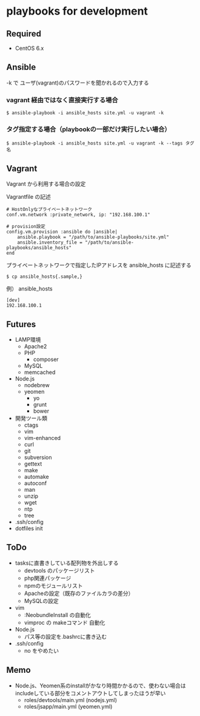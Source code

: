 # playbooks for development

## Required

- CentOS 6.x


## Ansible

-k で ユーザ(vagrant)のパスワードを聞かれるので入力する

### vagrant 経由ではなく直接実行する場合

    $ ansible-playbook -i ansible_hosts site.yml -u vagrant -k

### タグ指定する場合（playbookの一部だけ実行したい場合）

    $ ansible-playbook -i ansible_hosts site.yml -u vagrant -k --tags タグ名


## Vagrant

Vagrant から利用する場合の設定


Vagrantfile の記述

    # HostOnlyなプライベートネットワーク
    conf.vm.network :private_network, ip: "192.168.100.1"

    # provision設定
    config.vm.provision :ansible do |ansible|
        ansible.playbook = "/path/to/ansible-playbooks/site.yml"
        ansible.inventory_file = "/path/to/ansible-playbooks/ansible_hosts"
    end

プライベートネットワークで指定したIPアドレスを ansible_hosts に記述する

    $ cp ansible_hosts{.sample,}

例） ansible_hosts

    [dev]
    192.168.100.1



## Futures

- LAMP環境
  - Apache2
  - PHP
    - composer
  - MySQL
  - memcached
- Node.js
  - nodebrew
  - yeomen
    - yo
    - grunt
    - bower
- 開発ツール類
    - ctags
    - vim
    - vim-enhanced
    - curl
    - git
    - subversion
    - gettext
    - make
    - automake
    - autoconf
    - man
    - unzip
    - wget
    - ntp
    - tree
 - .ssh/config
 - dotfiles init


## ToDo

- tasksに直書きしている配列物を外出しする
  - devtools のパッケージリスト
  - php関連パッケージ
  - npmのモジュールリスト
  - Apacheの設定（既存のファイルカラの差分）
  - MySQLの設定
- vim
  - :NeobundleInstall の自動化
  - vimproc の makeコマンド 自動化
- Node.js
  - パス等の設定を.bashrcに書き込む
- .ssh/config
  - no をやめたい



## Memo

- Node.js、Yeomen系のinstallがかなり時間かかるので、使わない場合はincludeしている部分をコメントアウトしてしまったほうが早い
  - roles/devtools/main.yml (nodejs.yml)
  - roles/jsapp/main.yml (yeomen.yml)
